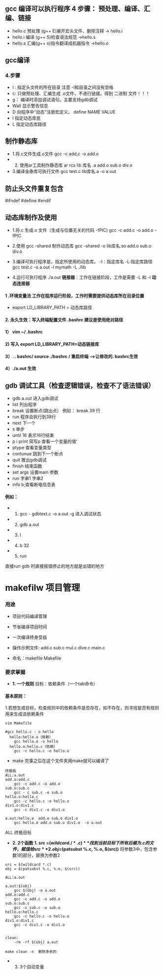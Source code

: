## gcc 编译可以执行程序 4 步骤： 预处理、编译、汇编、链接
- hello.c 预处理 (g++ E)展开宏头文件、删除注释 -> hello.i
- hello.i 编译 (g++ S)检查语法规范 ->hello.s
- hello.s 汇编(g++ o)指令翻译成机器指令 ->hello.o
## gcc编译
### 4.步骤
-  I : 指定头文件的所在目录  注意 -I和目录之间没有空格
- c: 只做预处理、汇编生成 .o文件，不进行链接。得到 二进制 文件！！！
- g： 编译时添加调试语句。主要支持gdb调试
- Wall  显示警告信息
- D 向程序中“动态”注册宏定义。 define NAME VALUE
- l 指定动态库民
- L 指定动态库路径


## 制作静态库
- 1.将.c文件生成.o文件
    gcc -c add,c -o add.o
- 2. 使用ar工具制作静态库
  ar rcs lib 库名 .a  add.o sub.o div.o
- 3.编译金泰库可执行文件
  gcc test.c lib库名.a -o a.out


## 防止头文件重复包含
#ifndef
#define
#endif

## 动态库制作及使用
- 1.将.c 生成.o 文件（生成与位置无关的代码 -fPIC)
      gcc -c add.c -o add.o -fPIC
- 2.使用 gcc -shared 制作动态库
    gcc -shared -o lib库名.so add.o sub.o div.o

- 3.编译可执行程序是，指定所使用的动态库。 -l：指定库名 -L:指定库路径
   gcc test.c -o a.out -l mymath -L ./lib
- 4.运行可执行程序 ./a.out
  **链接器**：工作在链接阶段，工作是需要 -L 和 -l
   **动态连接器**
####  **1 .环境变量法** 工作在程序运行阶段，工作时需要提供动态库所在目录位置
- export LD_LIBRARY_PATH = 动态库路径
#### **2. 永久生效**：写入终端配置文件 .bashrc 建议是使用绝对路径
####                   1） vim ~/ .bashrc
####                   2) 写入 export LD_LIBRARY_PATH=动态链接库
####                   3） .. bashrc/  source ./bashrc /       重启终端  -->让修改的. bashrc生效
####                  4）./a.out 生效


##  gdb 调试工具（检查逻辑错误，检查不了语法错误）

- gdb a.out  进入gdb调试
- list    列出程序
- break 设置断点(跳出点） 例如： break  39  行
- run 程序会执行到38行
- next 下一个
- s 单步
- until 16 表示16行结束
- p i  print 简写p 查看一个变量的值‘
- ptype 查看变量类型
- contunue 跳到下一个断点
- quit 推出gdb调试
- finish 结束函数
- set args  设置main 参数
- run 字串1 字串2
- info b;查看断电信息表
#### **例如**：
- 1. gcc - gdbtext.c -o a.out -g    进入调试状态              
- 2. gdb a.out
-  3. l
- 4. b 32
- 5. run

直接run gdb 时直接报错停止的地方就是出错的地方

# makefilw 项目管理
###  用途
- 项目代码编译管理
- 节省编译项目时间
- 一次编译终身受益
- 操作示例文件: add.c    sub.c  mul.c   dive.c   main.c

- 命名：makefile  Makefile

### 要求掌握
- **1. 一个规则**
目标：依赖条件（一个tab命令）
#### 基本原则：
1.若想生成目标，检查规则中的依赖条件是否存在，如不存在，则寻找是否有规则用来生成该依赖条件
```
vim Makefile
```
```
#gcc hello.c - o hello
  hello:hello.o（依赖）
 	gcc hello.o -o hello
  hello.o:hello.c（依赖）
	gcc -c hello.c -o hello.o
```
- make 完事之后在这个文件夹用make就可以编译了

```
终极版
ALL:a.out
add.o:add.c
	gcc -c add.c -o add.o
sub.o:sub.c
	gcc - c sub.c -o sub.o
hello.o:hello.c
	gcc -c hello.c -o hello.o
div1.o:div1.c
	gcc -c div1.c -o div1.o

a.out:hello.o  add.o sub.o div1.o
	gcc hello.o add.o sub.o div1.o  -o a.out
```
ALL 终极目标

- **2. 2个函数**
**1.  src =$(wildcard  ./*.c)** 找到当前目标下所有后缀为.c的文件，赋值给src
**2. obj=$(patsubst %.c, %.o, $(src))** 将参数3中，包含参数1的部分，替换为参数2
```
src = $(wildcard *.c)
obj = $(patsubst %.c, %.o, $(src))

ALL:a.out

a.out:$(obj)
	gcc $(obj) -o a.out
add.o:add.c
	gcc -c add.c -o add.o
sub.o:sub.c
	gcc -c sub.c -o sub.o
hello.o:hello.c
	gcc -c hello.c -o hello.o
div1.o:div1.c
	gcc -c div1.c -o div1.o


clean:
	-rm -rf $(obj) a.out 
```
```
make clean -n  删除多余的
```
- 3. 3个自动变量














